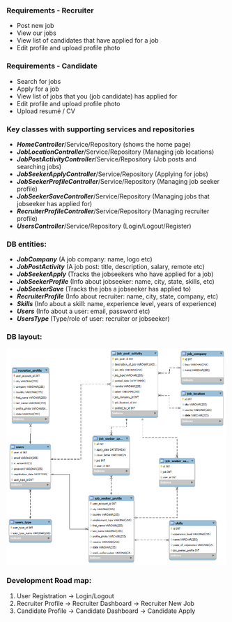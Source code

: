 ### Requirements - Recruiter
- Post new job
- View our jobs
- View list of candidates that have applied for a job
- Edit profile and upload profile photo

### Requirements - Candidate
- Search for jobs
- Apply for a job
- View list of jobs that you (job candidate) has applied for
- Edit profile and upload profile photo
- Upload resumé / CV

### Key classes with supporting services and repositories
- ___HomeController___/Service/Repository (shows the home page)
- ___JobLocationController___/Service/Repository (Managing job locations)
- ___JobPostActivityController___/Service/Repository (Job posts and searching jobs)
- ___JobSeekerApplyController___/Service/Repository (Applying for jobs)
- ___JobSeekerProfileController___/Service/Repository (Managing job seeker profile)
- ___JobSeekerSaveController___/Service/Repository (Managing jobs that jobseeker has applied for)
- ___RecruiterProfileController___/Service/Repository (Managing recruiter profile)
- ___UsersController___/Service/Repository (Login/Logout/Register)


### DB entities:
- ___JobCompany___ (A job company: name, logo etc)
- ___JobPostActivity___ (A job post: title, description, salary, remote etc)
- ___JobSeekerApply___ (Tracks the jobseekers who have applied for a job)
- ___JobSeekerProfile___ (Info about jobseeker: name, city, state, skills, etc)
- ___JobSeekerSave___ (Tracks the jobs a jobseeker has applied to)
- ___RecruiterProfile___ (Info about recruiter: name, city, state, company, etc)
- ___Skills___ (Info about a skill: name, experience level, years of experience)
- ___Users___ (Info about a user: email, password etc)
- ___UsersType___ (Type/role of user: recruiter or jobseeker)

### DB layout:
![DB DIAGRAM](/assets/images/db_diagram.png)

### Development Road map:
1. User Registration -> Login/Logout
2. Recruiter Profile -> Recruiter Dashboard -> Recruiter New Job
3. Candidate Profile -> Candidate Dashboard -> Candidate Apply
